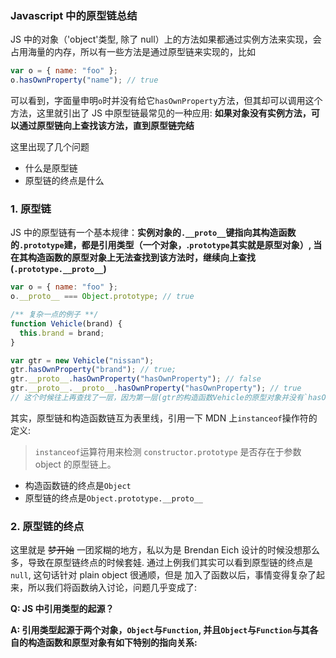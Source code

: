### Javascript 中的原型链总结

JS 中的对象（'object'类型, 除了 null）上的方法如果都通过实例方法来实现，会占用海量的内存，所以有一些方法是通过原型链来实现的，比如

```javascript
var o = { name: "foo" };
o.hasOwnProperty("name"); // true
```

可以看到，字面量申明`o`时并没有给它`hasOwnProperty`方法，但其却可以调用这个方法，这里就引出了 JS 中原型链最常见的一种应用: **如果对象没有实例方法，可以通过原型链向上查找该方法，直到原型链完结**

这里出现了几个问题

- 什么是原型链
- 原型链的终点是什么

### 1. 原型链

JS 中的原型链有一个基本规律：**实例对象的`.__proto__`键指向其构造函数的`.prototype`建，都是引用类型（一个对象，.`prototype`其实就是原型对象）, 当在其构造函数的原型对象上无法查找到该方法时，继续向上查找(`.prototype.__proto__`)**

```javascript
var o = { name: "foo" };
o.__proto__ === Object.prototype; // true

/** 复杂一点的例子 **/
function Vehicle(brand) {
  this.brand = brand;
}

var gtr = new Vehicle("nissan");
gtr.hasOwnProperty("brand"); // true;
gtr.__proto__.hasOwnProperty("hasOwnProperty"); // false
gtr.__proto__.__proto__.hasOwnProperty("hasOwnProperty"); // true
// 这个时候往上再查找了一层，因为第一层(gtr的构造函数Vehicle的原型对象并没有`hasOwnProperty`属性，所以找到了Vehicle的构造函数Object, 也就是 gtr.__proto__.__proto__ === Object.prototype
```

其实，原型链和构造函数链互为表里线，引用一下 MDN 上`instanceof`操作符的定义:

> `instanceof`运算符用来检测 `constructor.prototype` 是否存在于参数 object 的原型链上。

- 构造函数链的终点是`Object`
- 原型链的终点是`Object.prototype.__proto__`

### 2. 原型链的终点

这里就是 <del>梦开始</del> 一团浆糊的地方，私以为是 Brendan Eich 设计的时候没想那么多，导致在原型链终点的时候套娃.
通过上例我们其实可以看到原型链的终点是`null`, 这句话针对 plain object 很通顺，但是
加入了函数以后，事情变得复杂了起来，所以我们将函数纳入讨论，问题几乎变成了:

**Q: JS 中引用类型的起源？**

**A: 引用类型起源于两个对象，`Object`与`Function`, 并且`Object`与`Function`与其各自的构造函数和原型对象有如下特别的指向关系:**

```javascript

```
